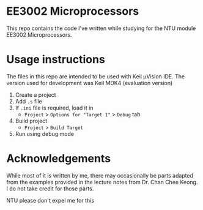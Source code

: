 # EE3002 Microprocessors

This repo contains the code I've written while studying for the NTU module EE3002 Microprocessors. 

# Usage instructions

The files in this repo are intended to be used with Keil µVision IDE. The version used for development was Keil MDK4 (evaluation version)

1. Create a project
2. Add `.s` file
3. If `.ini` file is required, load it in
    * `Project` > `Options for "Target 1"` > `Debug` tab
4. Build project
    * `Project` >  `Build Target`
5. Run using debug mode

# Acknowledgements

While most of it is written by me, there may occasionally be parts adapted from the examples provided in the lecture notes from Dr. Chan Chee Keong. I do not take credit for those parts. 

NTU please don't expel me for this
